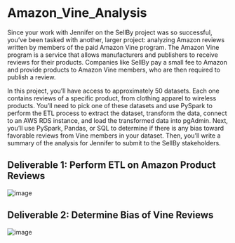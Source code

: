 # Amazon_Vine_Analysis

Since your work with Jennifer on the SellBy project was so successful, you’ve been tasked with another, larger project: analyzing Amazon reviews written by members of the paid Amazon Vine program. The Amazon Vine program is a service that allows manufacturers and publishers to receive reviews for their products. Companies like SellBy pay a small fee to Amazon and provide products to Amazon Vine members, who are then required to publish a review.

In this project, you’ll have access to approximately 50 datasets. Each one contains reviews of a specific product, from clothing apparel to wireless products. You’ll need to pick one of these datasets and use PySpark to perform the ETL process to extract the dataset, transform the data, connect to an AWS RDS instance, and load the transformed data into pgAdmin. Next, you’ll use PySpark, Pandas, or SQL to determine if there is any bias toward favorable reviews from Vine members in your dataset. Then, you’ll write a summary of the analysis for Jennifer to submit to the SellBy stakeholders.

## Deliverable 1: Perform ETL on Amazon Product Reviews

![image](https://user-images.githubusercontent.com/91243905/142970811-23b234c1-d284-416a-a7b0-df5a766e32d8.png)


## Deliverable 2: Determine Bias of Vine Reviews

![image](https://user-images.githubusercontent.com/91243905/142970882-3ab40dd6-5fd0-483e-b413-92283b68a332.png)
